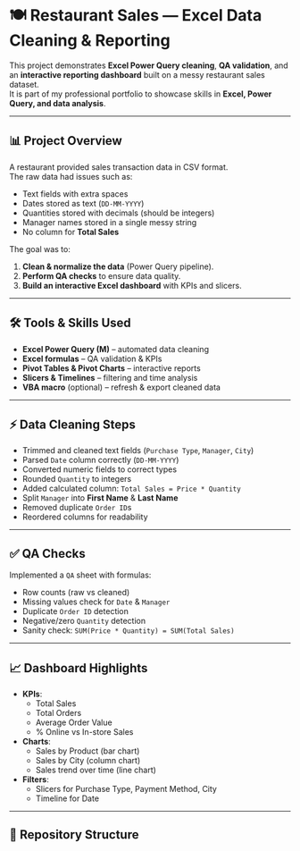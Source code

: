 # 🍽️ Restaurant Sales — Excel Data Cleaning & Reporting

This project demonstrates **Excel Power Query cleaning**, **QA validation**, and an **interactive reporting dashboard** built on a messy restaurant sales dataset.  
It is part of my professional portfolio to showcase skills in **Excel, Power Query, and data analysis**.

---

## 📊 Project Overview
A restaurant provided sales transaction data in CSV format.  
The raw data had issues such as:
- Text fields with extra spaces
- Dates stored as text (`DD-MM-YYYY`)
- Quantities stored with decimals (should be integers)
- Manager names stored in a single messy string
- No column for **Total Sales**

The goal was to:
1. **Clean & normalize the data** (Power Query pipeline).
2. **Perform QA checks** to ensure data quality.
3. **Build an interactive Excel dashboard** with KPIs and slicers.

---

## 🛠️ Tools & Skills Used
- **Excel Power Query (M)** – automated data cleaning
- **Excel formulas** – QA validation & KPIs
- **Pivot Tables & Pivot Charts** – interactive reports
- **Slicers & Timelines** – filtering and time analysis
- **VBA macro** (optional) – refresh & export cleaned data

---

## ⚡ Data Cleaning Steps
- Trimmed and cleaned text fields (`Purchase Type`, `Manager`, `City`)
- Parsed `Date` column correctly (`DD-MM-YYYY`)
- Converted numeric fields to correct types
- Rounded `Quantity` to integers
- Added calculated column: `Total Sales = Price * Quantity`
- Split `Manager` into **First Name** & **Last Name**
- Removed duplicate `Order ID`s
- Reordered columns for readability

---

## ✅ QA Checks
Implemented a `QA` sheet with formulas:
- Row counts (raw vs cleaned)
- Missing values check for `Date` & `Manager`
- Duplicate `Order ID` detection
- Negative/zero `Quantity` detection
- Sanity check: `SUM(Price * Quantity) = SUM(Total Sales)`

---

## 📈 Dashboard Highlights
- **KPIs**:
  - Total Sales
  - Total Orders
  - Average Order Value
  - % Online vs In-store Sales
- **Charts**:
  - Sales by Product (bar chart)
  - Sales by City (column chart)
  - Sales trend over time (line chart)
- **Filters**:
  - Slicers for Purchase Type, Payment Method, City
  - Timeline for Date

---

## 📂 Repository Structure

